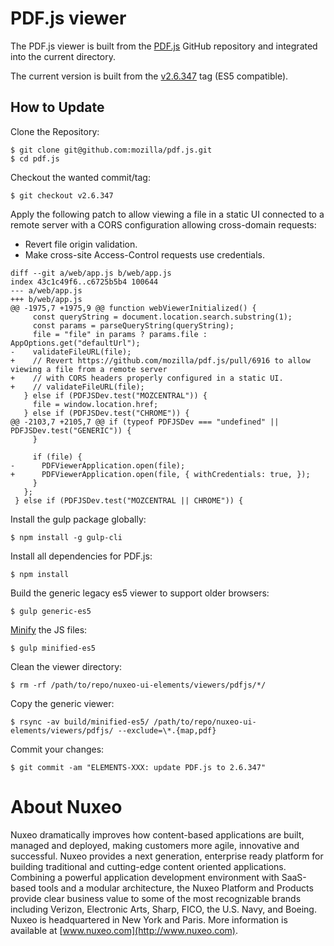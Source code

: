# PDF.js viewer

The PDF.js viewer is built from the [PDF.js](https://github.com/mozilla/pdf.js/) GitHub repository and integrated into the current directory.

The current version is built from the [v2.6.347](https://github.com/mozilla/pdf.js/releases/tag/v2.6.347) tag (ES5 compatible).

## How to Update

Clone the Repository:

    $ git clone git@github.com:mozilla/pdf.js.git
    $ cd pdf.js

Checkout the wanted commit/tag:

    $ git checkout v2.6.347

Apply the following patch to allow viewing a file in a static UI connected to a remote server with a CORS configuration allowing cross-domain requests:
- Revert file origin validation.
- Make cross-site Access-Control requests use credentials.

```
diff --git a/web/app.js b/web/app.js
index 43c1c49f6..c6725b5b4 100644
--- a/web/app.js
+++ b/web/app.js
@@ -1975,7 +1975,9 @@ function webViewerInitialized() {
     const queryString = document.location.search.substring(1);
     const params = parseQueryString(queryString);
     file = "file" in params ? params.file : AppOptions.get("defaultUrl");
-    validateFileURL(file);
+    // Revert https://github.com/mozilla/pdf.js/pull/6916 to allow viewing a file from a remote server
+    // with CORS headers properly configured in a static UI.
+    // validateFileURL(file);
   } else if (PDFJSDev.test("MOZCENTRAL")) {
     file = window.location.href;
   } else if (PDFJSDev.test("CHROME")) {
@@ -2103,7 +2105,7 @@ if (typeof PDFJSDev === "undefined" || PDFJSDev.test("GENERIC")) {
     }

     if (file) {
-      PDFViewerApplication.open(file);
+      PDFViewerApplication.open(file, { withCredentials: true, });
     }
   };
 } else if (PDFJSDev.test("MOZCENTRAL || CHROME")) {
```

Install the gulp package globally:

    $ npm install -g gulp-cli

Install all dependencies for PDF.js:

    $ npm install

Build the generic legacy es5 viewer to support older browsers:

    $ gulp generic-es5

[Minify](https://github.com/mozilla/pdf.js/wiki/Frequently-Asked-Questions#minified) the JS files:

    $ gulp minified-es5

Clean the viewer directory:

    $ rm -rf /path/to/repo/nuxeo-ui-elements/viewers/pdfjs/*/

Copy the generic viewer:

    $ rsync -av build/minified-es5/ /path/to/repo/nuxeo-ui-elements/viewers/pdfjs/ --exclude=\*.{map,pdf}

Commit your changes:

    $ git commit -am "ELEMENTS-XXX: update PDF.js to 2.6.347"

# About Nuxeo

Nuxeo dramatically improves how content-based applications are built, managed and deployed, making customers more agile, innovative and successful. Nuxeo provides a next generation, enterprise ready platform for building traditional and cutting-edge content oriented applications. Combining a powerful application development environment with SaaS-based tools and a modular architecture, the Nuxeo Platform and Products provide clear business value to some of the most recognizable brands including Verizon, Electronic Arts, Sharp, FICO, the U.S. Navy, and Boeing. Nuxeo is headquartered in New York and Paris. More information is available at [www.nuxeo.com](http://www.nuxeo.com).
